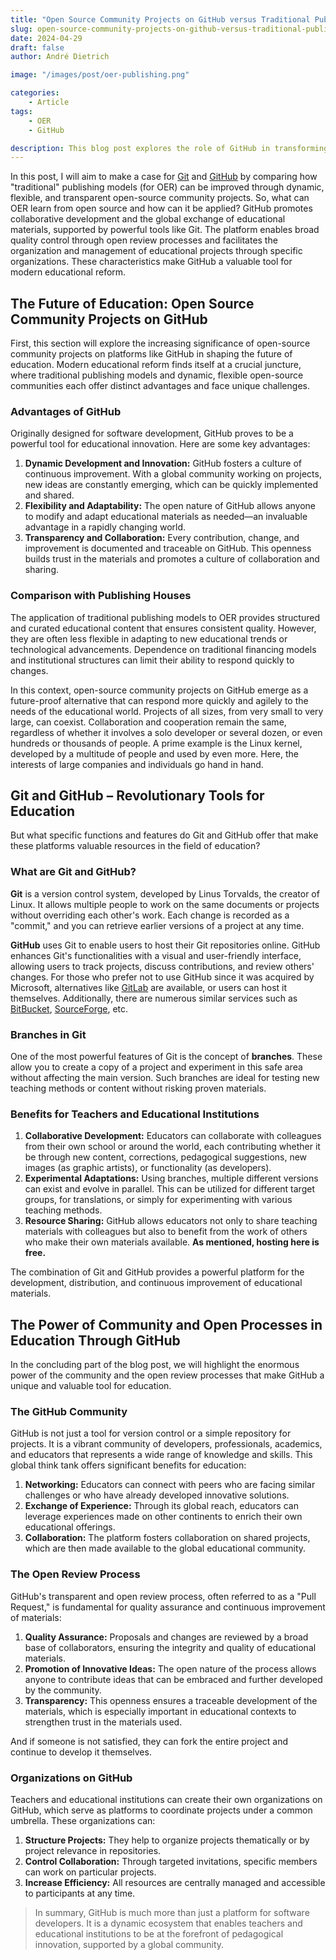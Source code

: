 ```yaml
---
title: "Open Source Community Projects on GitHub versus Traditional Publishing Models for OER"
slug: open-source-community-projects-on-github-versus-traditional-publishing-models-for-oer
date: 2024-04-29
draft: false
author: André Dietrich

image: "/images/post/oer-publishing.png"

categories:
    - Article
tags:
    - OER
    - GitHub

description: This blog post explores the role of GitHub in transforming educational methodologies, emphasizing its value in fostering collaboration and innovation through open-source community projects.
---
```


In this post, I will aim to make a case for [Git](https://en.wikipedia.org/wiki/Git) and [GitHub](https://en.wikipedia.org/wiki/GitHub) by comparing how "traditional" publishing models (for OER) can be improved through dynamic, flexible, and transparent open-source community projects.
So, what can OER learn from open source and how can it be applied?
GitHub promotes collaborative development and the global exchange of educational materials, supported by powerful tools like Git.
The platform enables broad quality control through open review processes and facilitates the organization and management of educational projects through specific organizations.
These characteristics make GitHub a valuable tool for modern educational reform.

## The Future of Education: Open Source Community Projects on GitHub

First, this section will explore the increasing significance of open-source community projects on platforms like GitHub in shaping the future of education.
Modern educational reform finds itself at a crucial juncture, where traditional publishing models and dynamic, flexible open-source communities each offer distinct advantages and face unique challenges.

### Advantages of GitHub

Originally designed for software development, GitHub proves to be a powerful tool for educational innovation.
Here are some key advantages:

1. **Dynamic Development and Innovation:**
   GitHub fosters a culture of continuous improvement.
   With a global community working on projects, new ideas are constantly emerging, which can be quickly implemented and shared.
2. **Flexibility and Adaptability:**
   The open nature of GitHub allows anyone to modify and adapt educational materials as needed—an invaluable advantage in a rapidly changing world.
3. **Transparency and Collaboration:**
   Every contribution, change, and improvement is documented and traceable on GitHub.
   This openness builds trust in the materials and promotes a culture of collaboration and sharing.

### Comparison with Publishing Houses

The application of traditional publishing models to OER provides structured and curated educational content that ensures consistent quality.
However, they are often less flexible in adapting to new educational trends or technological advancements.
Dependence on traditional financing models and institutional structures can limit their ability to respond quickly to changes.

In this context, open-source community projects on GitHub emerge as a future-proof alternative that can respond more quickly and agilely to the needs of the educational world.
Projects of all sizes, from very small to very large, can coexist.
Collaboration and cooperation remain the same, regardless of whether it involves a solo developer or several dozen, or even hundreds or thousands of people.
A prime example is the Linux kernel, developed by a multitude of people and used by even more.
Here, the interests of large companies and individuals go hand in hand.

## Git and GitHub – Revolutionary Tools for Education

But what specific functions and features do Git and GitHub offer that make these platforms valuable resources in the field of education?

### What are Git and GitHub?

**Git** is a version control system, developed by Linus Torvalds, the creator of Linux.
It allows multiple people to work on the same documents or projects without overriding each other's work.
Each change is recorded as a "commit," and you can retrieve earlier versions of a project at any time.

**GitHub** uses Git to enable users to host their Git repositories online.
GitHub enhances Git's functionalities with a visual and user-friendly interface, allowing users to track projects, discuss contributions, and review others' changes.
For those who prefer not to use GitHub since it was acquired by Microsoft, alternatives like [GitLab](https://en.wikipedia.org/wiki/GitLab) are available, or users can host it themselves.
Additionally, there are numerous similar services such as [BitBucket](https://en.wikipedia.org/wiki/Bitbucket), [SourceForge](https://en.wikipedia.org/wiki/SourceForge), etc.

### Branches in Git

One of the most powerful features of Git is the concept of **branches**.
These allow you to create a copy of a project and experiment in this safe area without affecting the main version.
Such branches are ideal for testing new teaching methods or content without risking proven materials.

### Benefits for Teachers and Educational Institutions

1. **Collaborative Development:**
   Educators can collaborate with colleagues from their own school or around the world, each contributing whether it be through new content, corrections, pedagogical suggestions, new images (as graphic artists), or functionality (as developers).
2. **Experimental Adaptations:**
   Using branches, multiple different versions can exist and evolve in parallel.
   This can be utilized for different target groups, for translations, or simply for experimenting with various teaching methods.
3. **Resource Sharing:**
   GitHub allows educators not only to share teaching materials with colleagues but also to benefit from the work of others who make their own materials available.
   __As mentioned, hosting here is free.__

The combination of Git and GitHub provides a powerful platform for the development, distribution, and continuous improvement of educational materials.

## The Power of Community and Open Processes in Education Through GitHub

In the concluding part of the blog post, we will highlight the enormous power of the community and the open review processes that make GitHub a unique and valuable tool for education.

### The GitHub Community

GitHub is not just a tool for version control or a simple repository for projects.
It is a vibrant community of developers, professionals, academics, and educators that represents a wide range of knowledge and skills.
This global think tank offers significant benefits for education:

1. **Networking:**
   Educators can connect with peers who are facing similar challenges or who have already developed innovative solutions.
2. **Exchange of Experience:**
   Through its global reach, educators can leverage experiences made on other continents to enrich their own educational offerings.
3. **Collaboration:**
   The platform fosters collaboration on shared projects, which are then made available to the global educational community.

### The Open Review Process

GitHub's transparent and open review process, often referred to as a "Pull Request," is fundamental for quality assurance and continuous improvement of materials:

1. **Quality Assurance:**
   Proposals and changes are reviewed by a broad base of collaborators, ensuring the integrity and quality of educational materials.
2. **Promotion of Innovative Ideas:**
   The open nature of the process allows anyone to contribute ideas that can be embraced and further developed by the community.
3. **Transparency:**
   This openness ensures a traceable development of the materials, which is especially important in educational contexts to strengthen trust in the materials used.

And if someone is not satisfied, they can fork the entire project and continue to develop it themselves.

### Organizations on GitHub

Teachers and educational institutions can create their own organizations on GitHub, which serve as platforms to coordinate projects under a common umbrella.
These organizations can:

1. **Structure Projects:** They help to organize projects thematically or by project relevance in repositories.
2. **Control Collaboration:** Through targeted invitations, specific members can work on particular projects.
3. **Increase Efficiency:** All resources are centrally managed and accessible to participants at any time.

> In summary, GitHub is much more than just a platform for software developers.
> It is a dynamic ecosystem that enables teachers and educational institutions to be at the forefront of pedagogical innovation, supported by a global community.
